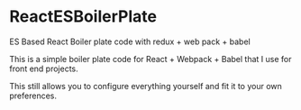 # ReactESBoilerPlate
ES Based React Boiler plate code with redux + web pack + babel

This is a simple boiler plate code for React + Webpack + Babel that I use for front end projects.

This still allows you to configure everything yourself and fit it to your own preferences.


